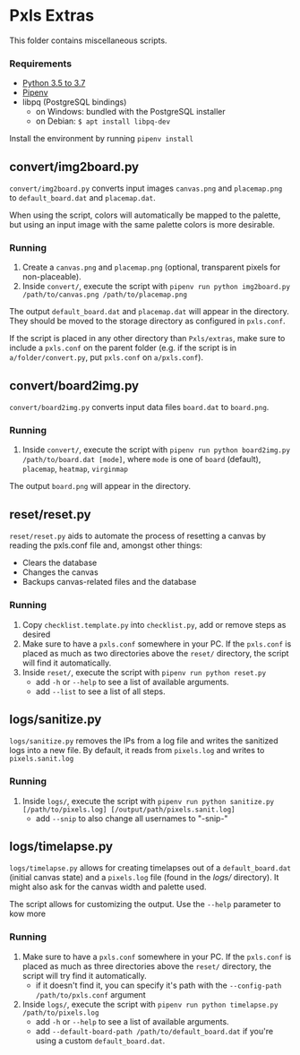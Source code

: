 # Pxls Extras

This folder contains miscellaneous scripts.

### Requirements

- [Python 3.5 to 3.7](https://www.python.org/)
- [Pipenv](https://pipenv.kennethreitz.org/en/latest/#install-pipenv-today)
- libpq (PostgreSQL bindings)
	- on Windows: bundled with the PostgreSQL installer
	- on Debian: `$ apt install libpq-dev`

Install the environment by running `pipenv install`

## convert/img2board.py

`convert/img2board.py` converts input images `canvas.png` and `placemap.png` to `default_board.dat` and `placemap.dat`.

When using the script, colors will automatically be mapped to the palette, but using an input image with the same palette colors is more desirable.

### Running

1. Create a `canvas.png` and `placemap.png` (optional, transparent pixels for non-placeable).
2. Inside `convert/`, execute the script with `pipenv run python img2board.py /path/to/canvas.png /path/to/placemap.png`

The output `default_board.dat` and `placemap.dat` will appear in the directory. They should be moved to the storage directory as configured in `pxls.conf`.

If the script is placed in any other directory than `Pxls/extras`, make sure to include a `pxls.conf` on the parent folder (e.g. if the script is in `a/folder/convert.py`, put `pxls.conf` on `a/pxls.conf`).


## convert/board2img.py

`convert/board2img.py` converts input data files `board.dat` to `board.png`.

### Running

1. Inside `convert/`, execute the script with `pipenv run python board2img.py /path/to/board.dat [mode]`, where `mode` is one of `board` (default), `placemap`, `heatmap`, `virginmap`

The output `board.png` will appear in the directory.


## reset/reset.py

`reset/reset.py` aids to automate the process of resetting a canvas by reading the pxls.conf file and, amongst other things:
- Clears the database
- Changes the canvas
- Backups canvas-related files and the database

### Running

1. Copy `checklist.template.py` into `checklist.py`, add or remove steps as desired
2. Make sure to have a `pxls.conf` somewhere in your PC. If the `pxls.conf` is placed as much as two directories above the `reset/` directory, the script will find it automatically.
3. Inside `reset/`, execute the script with `pipenv run python reset.py`
	- add `-h` or `--help` to see a list of available arguments.
	- add `--list` to see a list of all steps.


## logs/sanitize.py

`logs/sanitize.py` removes the IPs from a log file and writes the sanitized logs into a new file.
By default, it reads from `pixels.log` and writes to `pixels.sanit.log`

### Running

1. Inside `logs/`, execute the script with `pipenv run python sanitize.py [/path/to/pixels.log] [/output/path/pixels.sanit.log]`
	- add `--snip` to also change all usernames to "-snip-"


## logs/timelapse.py

`logs/timelapse.py` allows for creating timelapses out of a `default_board.dat` (initial canvas state) and a `pixels.log` file (found in the _logs/_ directory).
It might also ask for the canvas width and palette used.

The script allows for customizing the output. Use the `--help` parameter to kow more

### Running

1. Make sure to have a `pxls.conf` somewhere in your PC. If the `pxls.conf` is placed as much as three directories above the `reset/` directory, the script will try find it automatically.
	- if it doesn't find it, you can specify it's path with the `--config-path /path/to/pxls.conf` argument
2. Inside `logs/`, execute the script with `pipenv run python timelapse.py /path/to/pixels.log`
	- add `-h` or `--help` to see a list of available arguments.
	- add `--default-board-path /path/to/default_board.dat` if you're using a custom `default_board.dat`.
